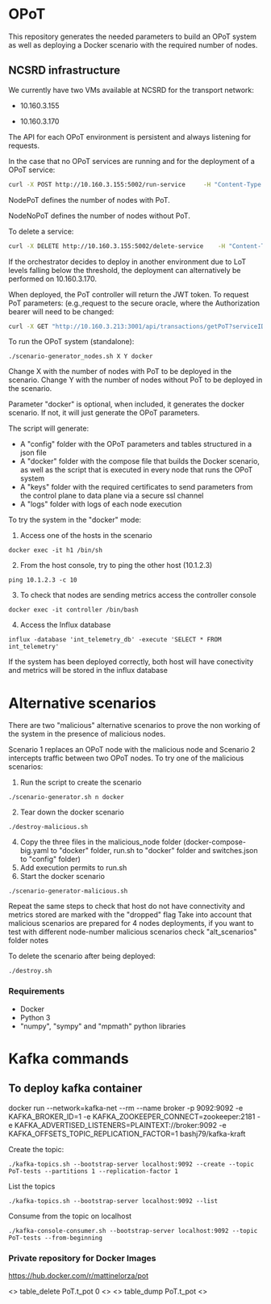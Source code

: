 # OPoT
This repository generates the needed parameters to build an OPoT system as well as deploying a Docker scenario with the required number of nodes.

## NCSRD infrastructure
We currently have two VMs available at NCSRD for the transport network:

* 10.160.3.155

* 10.160.3.170

The API for each OPoT environment is persistent and always listening for requests.

In the case that no OPoT services are running and for the deployment of a OPoT service:
```bash
curl -X POST http://10.160.3.155:5002/run-service     -H "Content-Type: application/json"      -d '{"deploy": "PoT_Service", "NodePoT": 5, "NodeNoPoT": 2, "option": "docker”}'
```

NodePoT defines the number of nodes with PoT.

NodeNoPoT defines the number of nodes without PoT.

To delete a service:
```bash
curl -X DELETE http://10.160.3.155:5002/delete-service    -H "Content-Type: application/json"      -d ‘{"deploy": “PoT_Service”}'
```

If the orchestrator decides to deploy in another environment due to LoT levels falling below the threshold, the deployment can alternatively be performed on 10.160.3.170.

When deployed, the PoT controller will return the JWT token. To request PoT parameters: (e.g.,request to the secure oracle, where the Authorization bearer will need to be changed:
```bash
curl -X GET "http://10.160.3.213:3001/api/transactions/getPoT?serviceID=57310caf-bcc4-4008-82b8-6cfa6263bbcd"      -H "Authorization: Bearer eyJhbGciOiJSUzI1NiIsInR5cCI6IkpXVCJ9.eyJpYXQiOjE3NTk5MTQwNTksImV4cCI6MTc2MDAwMDQ1OSwiYXVkIjoiaHR0cDovL215YXBwLmNvbSIsImlzcyI6Im15YXBwIn0.MOlvboA7nUSP7KHFur69MY0Qg4z5dDdFHW7c_4TSQKgYYKNuxj38NqjfY0iuHZ0KNI46o-JN4AL_As6fXcSwmNEhREsKrp8aUPrlfcXVY_Ncm0yVqMj-4I5a5KRMq4lQXo36gzDqJnGi_qn1Dy7VA0dQTMqj89lqtw7l1JvROzo"      -H "Content-Type: application/json"
```


To run the OPoT system (standalone):
```
./scenario-generator_nodes.sh X Y docker
```
Change X with the number of nodes with PoT to be deployed in the scenario. 
Change Y with the number of nodes without PoT to be deployed in the scenario.

Parameter "docker" is optional, when included, it generates the docker scenario. If not, it will just generate the OPoT parameters.

The script will generate:
- A "config" folder with the OPoT parameters and tables structured in a json file
- A "docker" folder with the compose file that builds the Docker scenario, as well as the script that is executed in every node that runs the OPoT system
- A "keys" folder with the required certificates to send parameters from the control plane to data plane via a secure ssl channel
- A "logs" folder with logs of each node execution

To try the system in the "docker" mode:
1. Access one of the hosts in the scenario
```
docker exec -it h1 /bin/sh
```
2. From the host console, try to ping the other host (10.1.2.3)
```
ping 10.1.2.3 -c 10
```
3. To check that nodes are sending metrics access the controller console
```
docker exec -it controller /bin/bash
```
4. Access the Influx database
```
influx -database 'int_telemetry_db' -execute 'SELECT * FROM int_telemetry'
```

If the system has been deployed correctly, both host will have conectivity and metrics will be stored in the influx database

# Alternative scenarios

There are two "malicious" alternative scenarios to prove the non working of the system in the presence of malicious nodes.

Scenario 1 replaces an OPoT node with the malicious node and Scenario 2 intercepts traffic between two OPoT nodes. To try one of the malicious scenarios:

1. Run the script to create the scenario
```
./scenario-generator.sh n docker
```
2. Tear down the docker scenario
```
./destroy-malicious.sh
```
4. Copy the three files in the malicious_node folder (docker-compose-big.yaml to "docker" folder, run.sh to "docker" folder and switches.json to "config" folder)
5. Add execution permits to run.sh
6. Start the docker scenario
```
./scenario-generator-malicious.sh
```

Repeat the same steps to check that host do not have connectivity and metrics stored are marked with the "dropped" flag
Take into account that malicious scenarios are prepared for 4 nodes deployments, if you want to test with different node-number malicious scenarios check "alt_scenarios" folder notes

To delete the scenario after being deployed:
```
./destroy.sh
```
### Requirements
- Docker
- Python 3
- "numpy", "sympy" and "mpmath" python libraries

# Kafka commands

## To deploy kafka container

docker run --network=kafka-net --rm --name broker -p 9092:9092 -e KAFKA_BROKER_ID=1 -e KAFKA_ZOOKEEPER_CONNECT=zookeeper:2181 -e KAFKA_ADVERTISED_LISTENERS=PLAINTEXT://broker:9092 -e KAFKA_OFFSETS_TOPIC_REPLICATION_FACTOR=1 bashj79/kafka-kraft

Create the topic:
```
./kafka-topics.sh --bootstrap-server localhost:9092 --create --topic PoT-tests --partitions 1 --replication-factor 1

```
List the topics
```
./kafka-topics.sh --bootstrap-server localhost:9092 --list
```

Consume from the topic on localhost
```
./kafka-console-consumer.sh --bootstrap-server localhost:9092 --topic PoT-tests --from-beginning
```

### Private repository for Docker Images
https://hub.docker.com/r/mattinelorza/pot

<> table_delete PoT.t_pot 0 <> 
<> table_dump PoT.t_pot <>  

